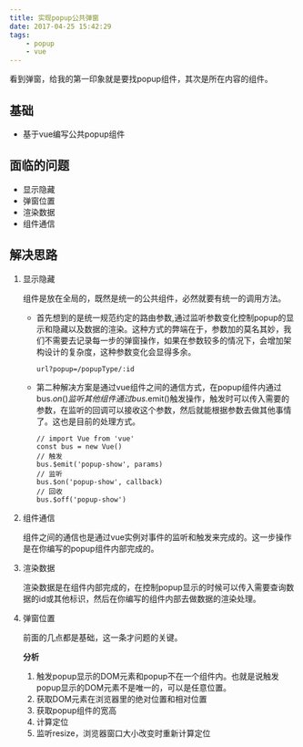 ```yaml
---
title: 实现popup公共弹窗
date: 2017-04-25 15:42:29
tags:
    - popup
    - vue
---
```


看到弹窗，给我的第一印象就是要找popup组件，其次是所在内容的组件。

## 基础

- 基于vue编写公共popup组件

## 面临的问题

- 显示隐藏
- 弹窗位置
- 渲染数据
- 组件通信

## 解决思路

1. 显示隐藏

    组件是放在全局的，既然是统一的公共组件，必然就要有统一的调用方法。

    - 首先想到的是统一规范约定的路由参数,通过监听参数变化控制popup的显示和隐藏以及数据的渲染。这种方式的弊端在于，参数加的莫名其妙，我们不需要去记录每一步的弹窗操作，如果在参数较多的情况下，会增加架构设计的复杂度，这种参数变化会显得多余。

        ```
        url?popup=/popupType/:id
        ```

    - 第二种解决方案是通过vue组件之间的通信方式，在popup组件内通过bus.$on()监听其他组件通过bus.$emit()触发操作，触发时可以传入需要的参数，在监听的回调可以接收这个参数，然后就能根据参数去做其他事情了。这也是目前的处理方式。

        ```
        // import Vue from 'vue'
        const bus = new Vue()
        // 触发
        bus.$emit('popup-show', params)
        // 监听
        bus.$on('popup-show', callback)
        // 回收
        bus.$off('popup-show')
        ```

2. 组件通信

    组件之间的通信也是通过vue实例对事件的监听和触发来完成的。这一步操作是在你编写的popup组件内部完成的。

3. 渲染数据

    渲染数据是在组件内部完成的，在控制popup显示的时候可以传入需要查询数据的id或其他标识，然后在你编写的组件内部去做数据的渲染处理。

4. 弹窗位置

    前面的几点都是基础，这一条才问题的关键。

    **分析**
    1. 触发popup显示的DOM元素和popup不在一个组件内。也就是说触发popup显示的DOM元素不是唯一的，可以是任意位置。
    2. 获取DOM元素在浏览器里的绝对位置和相对位置
    3. 获取popup组件的宽高
    4. 计算定位
    4. 监听resize，浏览器窗口大小改变时重新计算定位
